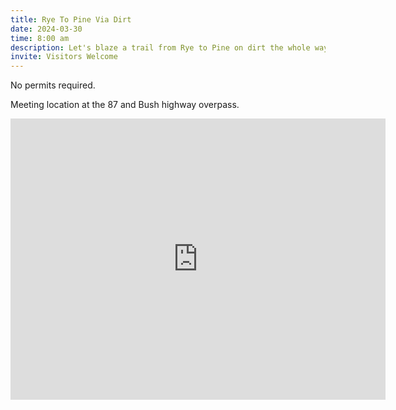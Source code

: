 ```yaml
---
title: Rye To Pine Via Dirt
date: 2024-03-30
time: 8:00 am
description: Let's blaze a trail from Rye to Pine on dirt the whole way.
invite: Visitors Welcome
---
```


No permits required.

Meeting location at the 87 and Bush highway overpass.

<iframe src="https://www.google.com/maps/embed?pb=!1m13!1m8!1m3!1d84357.06538568465!2d-111.59755247587556!3d33.64804811670151!3m2!1i1024!2i768!4f13.1!3m2!1m1!2zMzPCsDM3JzQxLjkiTiAxMTHCsDMzJzM1LjciVw!5e0!3m2!1sen!2sus!4v1735856642386!5m2!1sen!2sus" width="600" height="450" style="border:0;" allowfullscreen="" loading="lazy" referrerpolicy="no-referrer-when-downgrade"></iframe>

